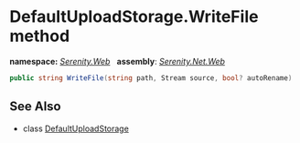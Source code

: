 # DefaultUploadStorage.WriteFile method
**namespace:** *[Serenity.Web](../../README.md#serenity.web-namespace)*   **assembly**: *[Serenity.Net.Web](../../README.md)*

```csharp
public string WriteFile(string path, Stream source, bool? autoRename)
```

## See Also

* class [DefaultUploadStorage](../DefaultUploadStorage.md)